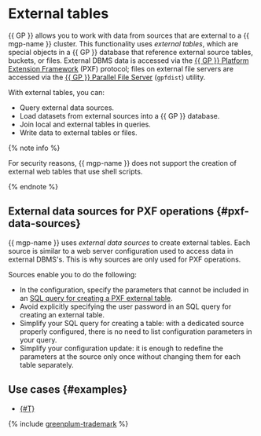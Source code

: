 # External tables

{{ GP }} allows you to work with data from sources that are external to a {{ mgp-name }} cluster. This functionality uses _external tables_, which are special objects in a {{ GP }} database that reference external source tables, buckets, or files. External DBMS data is accessed via the [{{ GP }} Platform Extension Framework](../operations/external-tables.md) (PXF) protocol; files on external file servers are accessed via the [{{ GP }} Parallel File Server](../operations/gpfdist/connect.md) (`gpfdist`) utility.

With external tables, you can:

* Query external data sources.
* Load datasets from external sources into a {{ GP }} database.
* Join local and external tables in queries.
* Write data to external tables or files.

{% note info %}

For security reasons, {{ mgp-name }} does not support the creation of external web tables that use shell scripts.

{% endnote %}

## External data sources for PXF operations {#pxf-data-sources}

{{ mgp-name }} uses _external data sources_ to create external tables. Each source is similar to a web server configuration used to access data in external DBMS's. This is why sources are only used for PXF operations.

Sources enable you to do the following:

* In the configuration, specify the parameters that cannot be included in an [SQL query for creating a PXF external table](../operations/pxf/create-table.md).
* Avoid explicitly specifying the user password in an SQL query for creating an external table.
* Simplify your SQL query for creating a table: with a dedicated source properly configured, there is no need to list configuration parameters in your query.
* Simplify your configuration update: it is enough to redefine the parameters at the source only once without changing them for each table separately.


## Use cases {#examples}

* [{#T}](../tutorials/config-server-for-s3.md)

{% include [greenplum-trademark](../../_includes/mdb/mgp/trademark.md) %}
